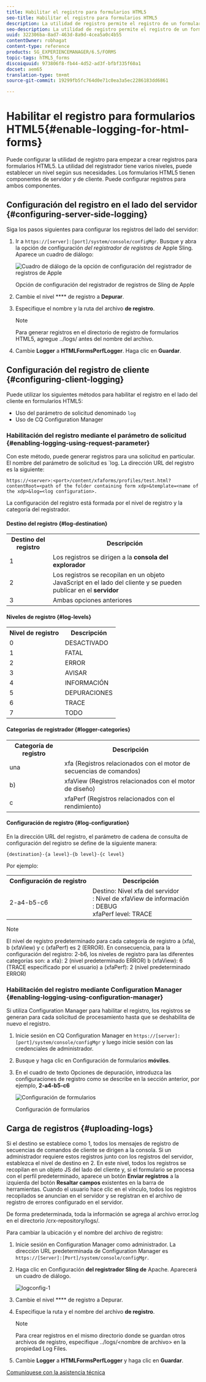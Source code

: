 ```yaml
---
title: Habilitar el registro para formularios HTML5
seo-title: Habilitar el registro para formularios HTML5
description: La utilidad de registro permite el registro de un formulario y ayuda a depurar problemas relacionados con el formulario.
seo-description: La utilidad de registro permite el registro de un formulario y ayuda a depurar problemas relacionados con el formulario.
uuid: 322306ba-8ad7-463d-8a9d-4cea5a0c4b55
contentOwner: robhagat
content-type: reference
products: SG_EXPERIENCEMANAGER/6.5/FORMS
topic-tags: hTML5_forms
discoiquuid: 973806f8-fb44-4d52-ad3f-bfbf335f60a1
docset: aem65
translation-type: tm+mt
source-git-commit: 19299fb5fc764d0e71c0ea3a5ec2286183dd6861

---
```



# Habilitar el registro para formularios HTML5{#enable-logging-for-html-forms}

Puede configurar la utilidad de registro para empezar a crear registros para formularios HTML5. La utilidad del registrador tiene varios niveles, puede establecer un nivel según sus necesidades. Los formularios HTML5 tienen componentes de servidor y de cliente. Puede configurar registros para ambos componentes.

## Configuración del registro en el lado del servidor {#configuring-server-side-logging}

Siga los pasos siguientes para configurar los registros del lado del servidor:

1. Ir a `https://[server]:[port]/system/console/configMgr`. Busque y abra la opción de configuración *del registrador de registros de* Apple Sling. Aparece un cuadro de diálogo:

   ![ Cuadro de diálogo de la opción de configuración del registrador de registros de Apple](assets/logconfig.png)

   Opción de configuración del registrador de registros de Sling de Apple

1. Cambie el nivel **** de registro a **Depurar**.

1. Especifique el nombre y la ruta del archivo **de registro**.

   >[!NOTE]
   >
   >Para generar registros en el directorio de registro de formularios HTML5, agregue ../logs/ antes del nombre del archivo.

1. Cambie **Logger** a **HTMLFormsPerfLogger**. Haga clic en **Guardar**.

## Configuración del registro de cliente {#configuring-client-logging}

Puede utilizar los siguientes métodos para habilitar el registro en el lado del cliente en formularios HTML5:

* Uso del parámetro de solicitud denominado `log`
* Uso de CQ Configuration Manager

### Habilitación del registro mediante el parámetro de solicitud {#enabling-logging-using-request-parameter}

Con este método, puede generar registros para una solicitud en particular. El nombre del parámetro de solicitud es `log. La dirección URL del registro es la siguiente:

`https://<server>:<port>/content/xfaforms/profiles/test.html?contentRoot=<path of the folder containing form xdp>&template=<name of the xdp>&log=<log configuration>.`

La configuración del registro está formada por el nivel de registro y la categoría del registrador.

#### Destino del registro {#log-destination}

<table>
 <tbody>
  <tr>
   <th><strong>Destino del registro</strong></th>
   <th><strong>Descripción</strong></th>
  </tr>
  <tr>
   <td>1</td>
   <td>Los registros se dirigen a la <strong>consola del explorador</strong></td>
  </tr>
  <tr>
   <td>2</td>
   <td>Los registros se recopilan en un objeto JavaScript en el lado del cliente y se pueden publicar en el <strong>servidor</strong> </td>
  </tr>
  <tr>
   <td>3</td>
   <td>Ambas opciones anteriores<br /> </td>
  </tr>
 </tbody>
</table>

#### Niveles de registro {#log-levels}

<table>
 <tbody>
  <tr>
   <th>Nivel de registro</th>
   <th>Descripción</th>
  </tr>
  <tr>
   <td>0</td>
   <td>DESACTIVADO<br type="_moz" /> </td>
  </tr>
  <tr>
   <td>1</td>
   <td>FATAL<br type="_moz" /> </td>
  </tr>
  <tr>
   <td>2</td>
   <td>ERROR<br type="_moz" /> </td>
  </tr>
  <tr>
   <td>3</td>
   <td>AVISAR<br type="_moz" /> </td>
  </tr>
  <tr>
   <td>4</td>
   <td>INFORMACIÓN<br type="_moz" /> </td>
  </tr>
  <tr>
   <td>5</td>
   <td>DEPURACIONES<br type="_moz" /> </td>
  </tr>
  <tr>
   <td>6</td>
   <td> TRACE<br type="_moz" /> </td>
  </tr>
  <tr>
   <td>7</td>
   <td>TODO<br type="_moz" /> </td>
  </tr>
 </tbody>
</table>

#### Categorías de registrador {#logger-categories}

<table>
 <tbody>
  <tr>
   <th>Categoría de registro</th>
   <th>Descripción</th>
  </tr>
  <tr>
   <td>una</td>
   <td>xfa (Registros relacionados con el motor de secuencias de comandos)</td>
  </tr>
  <tr>
   <td>b)</td>
   <td>xfaView (Registros relacionados con el motor de diseño)<br type="_moz" /> </td>
  </tr>
  <tr>
   <td>c</td>
   <td>xfaPerf (Registros relacionados con el rendimiento)<br type="_moz" /> </td>
  </tr>
 </tbody>
</table>

#### Configuración de registro {#log-configuration}

En la dirección URL del registro, el parámetro de cadena de consulta de configuración del registro se define de la siguiente manera:

`{destination}-{a level}-{b level}-{c level}`

Por ejemplo:

<table>
 <tbody>
  <tr>
   <th>Configuración de registro</th>
   <th>Descripción</th>
  </tr>
  <tr>
   <td>2-a4-b5-c6<br type="_moz" /> </td>
   <td>Destino: Nivel xfa del servidor<br /> : Nivel de xfaView de información<br /> : DEBUG<br /> xfaPerf level: TRACE</td>
  </tr>
 </tbody>
</table>

>[!NOTE]
>
>El nivel de registro predeterminado para cada categoría de registro a (xfa), b (xfaView) y c (xfaPerf) es 2 (ERROR). En consecuencia, para la configuración del registro: 2-b6, los niveles de registro para las diferentes categorías son:
>a xfa): 2 (nivel predeterminado ERROR)
>b (xfaView): 6 (TRACE especificado por el usuario)
>a (xfaPerf): 2 (nivel predeterminado ERROR)

### Habilitación del registro mediante Configuration Manager {#enabling-logging-using-configuration-manager}

Si utiliza Configuration Manager para habilitar el registro, los registros se generan para cada solicitud de procesamiento hasta que se deshabilita de nuevo el registro.

1. Inicie sesión en CQ Configuration Manager en `https://[server]:[port]/system/console/configMgr` y luego inicie sesión con las credenciales de administrador.
1. Busque y haga clic en Configuración de formularios **móviles**.
1. En el cuadro de texto Opciones de depuración, introduzca las configuraciones de registro como se describe en la sección anterior, por ejemplo, **2-a4-b5-c6**

   ![Configuración de formularios](assets/forms_configuration.png)

   Configuración de formularios

## Carga de registros {#uploading-logs}

Si el destino se establece como 1, todos los mensajes de registro de secuencias de comandos de cliente se dirigen a la consola. Si un administrador requiere estos registros junto con los registros del servidor, establezca el nivel de destino en 2. En este nivel, todos los registros se recopilan en un objeto JS del lado del cliente y, si el formulario se procesa con el perfil predeterminado, aparece un botón **Enviar registros** a la izquierda del botón **Resaltar campos** existentes en la barra de herramientas. Cuando el usuario hace clic en el vínculo, todos los registros recopilados se anuncian en el servidor y se registran en el archivo de registro de errores configurado en el servidor.

De forma predeterminada, toda la información se agrega al archivo error.log en el directorio /crx-repository/logs/.

Para cambiar la ubicación y el nombre del archivo de registro:

1. Inicie sesión en Configuration Manager como administrador. La dirección URL predeterminada de Configuration Manager es `https://[Server]:[Port]/system/console/configMgr`.
1. Haga clic en Configuración **del registrador Sling de** Apache. Aparecerá un cuadro de diálogo.

   ![logconfig-1](assets/logconfig-1.png)

1. Cambie el nivel **** de registro a Depurar.

1. Especifique la ruta y el nombre del archivo **de registro**.

   >[!NOTE]
   >
   >Para crear registros en el mismo directorio donde se guardan otros archivos de registro, especifique ../logs/&lt;nombre de archivo> en la propiedad Log Files.

1. Cambie **Logger** a **HTMLFormsPerfLogger** y haga clic en **Guardar**.

[Comuníquese con la asistencia técnica](https://www.adobe.com/account/sign-in.supportportal.html)
